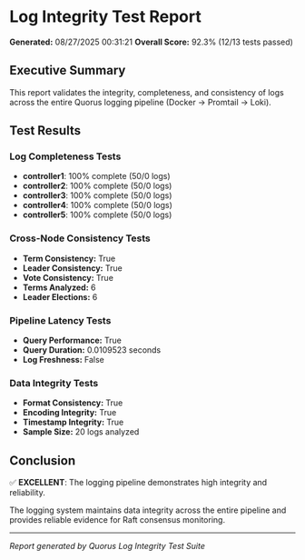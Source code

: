 # Log Integrity Test Report

**Generated:** 08/27/2025 00:31:21
**Overall Score:** 92.3% (12/13 tests passed)

## Executive Summary

This report validates the integrity, completeness, and consistency of logs across the entire Quorus logging pipeline (Docker → Promtail → Loki).

## Test Results

### Log Completeness Tests
- **controller1**: 100% complete (50/0 logs)
- **controller2**: 100% complete (50/0 logs)
- **controller3**: 100% complete (50/0 logs)
- **controller4**: 100% complete (50/0 logs)
- **controller5**: 100% complete (50/0 logs)
### Cross-Node Consistency Tests
- **Term Consistency:** True
- **Leader Consistency:** True
- **Vote Consistency:** True
- **Terms Analyzed:** 6
- **Leader Elections:** 6

### Pipeline Latency Tests
- **Query Performance:** True
- **Query Duration:** 0.0109523 seconds
- **Log Freshness:** False

### Data Integrity Tests
- **Format Consistency:** True
- **Encoding Integrity:** True
- **Timestamp Integrity:** True
- **Sample Size:** 20 logs analyzed

## Conclusion

✅ **EXCELLENT**: The logging pipeline demonstrates high integrity and reliability.

The logging system maintains data integrity across the entire pipeline and provides reliable evidence for Raft consensus monitoring.

---
*Report generated by Quorus Log Integrity Test Suite*
